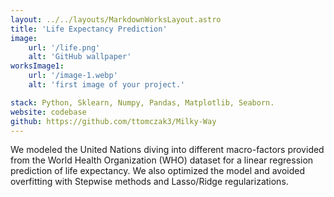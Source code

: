 ```yaml
---
layout: ../../layouts/MarkdownWorksLayout.astro
title: 'Life Expectancy Prediction'
image:
    url: '/life.png'
    alt: 'GitHub wallpaper'
worksImage1:
    url: '/image-1.webp'
    alt: 'first image of your project.'

stack: Python, Sklearn, Numpy, Pandas, Matplotlib, Seaborn.
website: codebase
github: https://github.com/ttomczak3/Milky-Way
---
```


We modeled the United Nations diving into different macro-factors provided from the World Health
Organization (WHO) dataset for a linear regression prediction of life expectancy. We also optimized the model and avoided overfitting 
with Stepwise methods and Lasso/Ridge regularizations.
